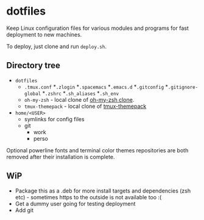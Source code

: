 # dotfiles

Keep Linux configuration files for various modules and programs for fast deployment to new machines.

To deploy, just clone and run `deploy.sh`.

## Directory tree

* `dotfiles`
  * `.tmux.conf`
  *`.zlogin`
  *`.spacemacs`
  *`.emacs.d`
  *`.gitconfig`
  *`.gitignore-global`
  *`.zshrc`
  *`.sh_aliases`
  *`.sh_env`
  * `oh-my-zsh` - local clone of [oh-my-zsh clone]().
  * `tmux-themepack` - local clone of [tmux-themepack]()
* `home/<USER>`
  * symlinks for config files
  * git
    * work
    * perso

Optional powerline fonts and terminal color themes repositories are both removed after
their installation is complete.

## WiP

* Package this as a .deb for more install targets and dependencies (zsh etc) - sometimes https
  to the outside is not available too :(
* Get a dummy user going for testing deployment
* Add git 
